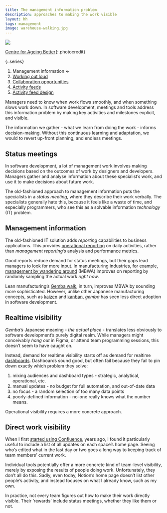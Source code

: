 ```yaml
---
title: The management information problem
description: approaches to making the work visible
layout: hh
tags: management
image: warehouse-walking.jpg
---
```


![](warehouse-walking.jpg)

[Centre for Ageing Better](https://unsplash.com/photos/ZlOlRnWk8zU){:.photocredit}

{:.series}
1. Management information ←
2. [Working out loud](work-out-loud)
3. [Collaboration opportunities](collaboration-opportunities)
4. [Activity feeds](activity-feed)
5. [Activity feed design](activity-feed-design)

Managers need to know when work flows smoothly, and when something slows work down.
In software development, meetings and tools address this information problem
by making key activities and milestones explicit, and visible.

The information we gather - what we learn from doing the work - informs decision-making.
Without this continuous learning and adaptation,
we would to revert up-front planning, and endless meetings.

## Status meetings

In software development, a lot of management work involves making decisions based on the outcomes of work by designers and developers.
Managers gather and analyse information about these specialist’s work,
and use it to make decisions about future work.

The old-fashioned approach to management information puts the specialists in a _status meeting_,
where they describe their work verbally.
The specialists generally hate this, because it feels like a waste of time,
and especially programmers, who see this as a solvable information _technology_ (IT) problem.

## Management information

The old-fashioned IT solution adds _reporting_ capabilities to business applications.
This provides [operational reporting](https://en.wikipedia.org/wiki/Operational_reporting) on daily activities, 
rather than _management reporting’s_ analysis and performance metrics.

Good reports reduce demand for status meetings, but their gaps lead managers to look for more input.
In manufacturing industries, for example,
[management by wandering around](https://en.wikipedia.org/wiki/Management_by_wandering_around)
(MBWA) improves on reporting by randomly sampling the actual work _right now_.

Lean manufacturing’s [Gemba walk](https://en.wikipedia.org/wiki/Gemba#Gemba_walk), in turn,
improves MBWA by sounding more sophisticated.
However, unlike other Japanese manufacturing concepts,
such as [kaizen](https://en.wikipedia.org/wiki/Kaizen) and [kanban](https://en.wikipedia.org/wiki/Kanban),
_gemba_ has seen less direct adoption in software development.

## Realtime visibility

_Gemba’s_ Japanese meaning - _the actual place_ - translates less obviously to software development’s purely digital realm.
While managers might conceivably _hang out_ in Figma, or attend team programming sessions,
this doesn’t seem to have caught on.

Instead, demand for realtime visibility starts off as demand for realtime
[dashboards](https://en.wikipedia.org/wiki/Dashboard_(computing)).
Dashboards sound good, but often fail because they fail to pin down exactly which problem they solve:

1. mixing audiences and dashboard types - strategic, analytical, operational, etc.
2. manual updates - no budget for full automation, and out-of-date data
3. no focus - a random selection of too many data points
4. poorly-defined information - no-one really knows what the number means.

Operational visibility requires a more concrete approach.

## Direct work visibility

When I first 
[started using Confluence](https://blog.lunatech.com/posts/2006-12-04-wiki-my-word-processor), years ago,
I found it particularly useful to include a list of all updates on each space’s home page.
Seeing who’s edited what in the last day or two goes a long way to keeping track of team members’ current work.

Individual tools potentially offer a more concrete kind of team-level visibility,
merely by exposing the results of people doing work.
Unfortunately, they don’t all do this.
Sadly, even today, Notion’s home page doesn’t list other people’s activity,
and instead focuses on what I already know, such as my own.

In practice, not every team figures out how to make their work directly visible.
Their ‘rewards’ include status meetings, whether they like them or not.